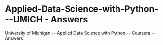 # Applied-Data-Science-with-Python---UMICH - Answers
University of Michigan -- Applied Data Science with Python -- Coursera --Answers

